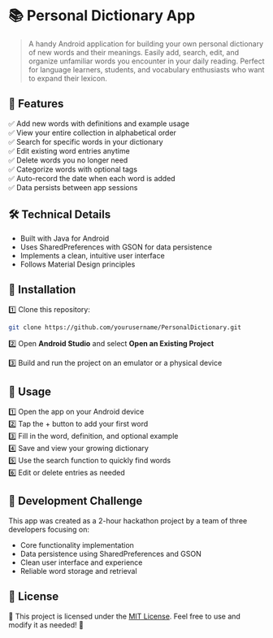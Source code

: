 # 📚 Personal Dictionary App

> A handy Android application for building your own personal dictionary of new words and their meanings. Easily add, search, edit, and organize unfamiliar words you encounter in your daily reading. Perfect for language learners, students, and vocabulary enthusiasts who want to expand their lexicon.

## 📜 Features

✅ Add new words with definitions and example usage  
✅ View your entire collection in alphabetical order  
✅ Search for specific words in your dictionary  
✅ Edit existing word entries anytime  
✅ Delete words you no longer need  
✅ Categorize words with optional tags  
✅ Auto-record the date when each word is added  
✅ Data persists between app sessions

## 🛠️ Technical Details

- Built with Java for Android
- Uses SharedPreferences with GSON for data persistence
- Implements a clean, intuitive user interface
- Follows Material Design principles

## 🚀 Installation

1️⃣ Clone this repository:

```bash
git clone https://github.com/yourusername/PersonalDictionary.git
```

2️⃣ Open **Android Studio** and select **Open an Existing Project**

3️⃣ Build and run the project on an emulator or a physical device

## 📄 Usage

1️⃣ Open the app on your Android device  
2️⃣ Tap the + button to add your first word  
3️⃣ Fill in the word, definition, and optional example  
4️⃣ Save and view your growing dictionary  
5️⃣ Use the search function to quickly find words  
6️⃣ Edit or delete entries as needed

## 👥 Development Challenge

This app was created as a 2-hour hackathon project by a team of three developers focusing on:

- Core functionality implementation
- Data persistence using SharedPreferences and GSON
- Clean user interface and experience
- Reliable word storage and retrieval

## 📜 License

📄 This project is licensed under the [MIT License](LICENSE). Feel free to use and modify it as needed! 🎉
